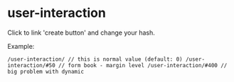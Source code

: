 user-interaction
================

Click to link 'create button'  and change your hash.

Example:

`
/user-interaction/ // this is normal value (default: 0)
/user-interaction/#50 // form book - margin level
/user-interaction/#400 // big problem with dynamic
`

